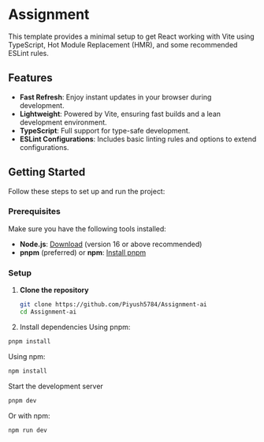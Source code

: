 # Assignment

This template provides a minimal setup to get React working with Vite using TypeScript, Hot Module Replacement (HMR), and some recommended ESLint rules.  

## Features
- **Fast Refresh**: Enjoy instant updates in your browser during development.
- **Lightweight**: Powered by Vite, ensuring fast builds and a lean development environment.
- **TypeScript**: Full support for type-safe development.
- **ESLint Configurations**: Includes basic linting rules and options to extend configurations.

## Getting Started  

Follow these steps to set up and run the project:  

### Prerequisites  
Make sure you have the following tools installed:  
- **Node.js**: [Download](https://nodejs.org/) (version 16 or above recommended)  
- **pnpm** (preferred) or **npm**: [Install pnpm](https://pnpm.io/)  

### Setup  

1. **Clone the repository**  
   ```bash
   git clone https://github.com/Piyush5784/Assignment-ai
   cd Assignment-ai
   ```
2. Install dependencies
Using pnpm:

  ```bash
  pnpm install
  ```
  Using npm:
  
  ```bash
  npm install
  ```
Start the development server

  ```bash
  pnpm dev
  ```
  Or 
  with npm:
  ```
  npm run dev
  ```
